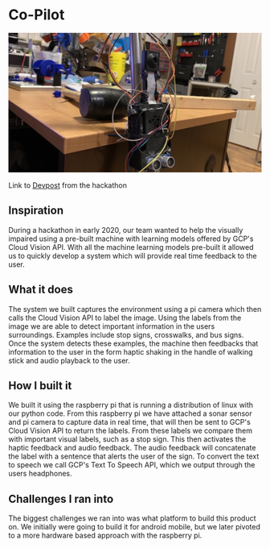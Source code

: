 # Co-Pilot

![co-pilot](Images/Main.jpeg)

Link to [Devpost](https://devpost.com/software/copilote) from the hackathon

## Inspiration
During a hackathon in early 2020, our team wanted to help the visually impaired using a pre-built machine with learning models offered by GCP's Cloud Vision API. With all the machine learning models pre-built it allowed us to quickly develop a system which will provide real time feedback to the user.

## What it does
The system we built captures the environment using a pi camera which then calls the Cloud Vision API to label the image. Using the labels from the image we are able to detect important information in the users surroundings. Examples include stop signs, crosswalks, and bus signs. Once the system detects these examples, the machine then feedbacks that information to the user in the form haptic shaking in the handle of walking stick and audio playback to the user.

## How I built it
We built it using the raspberry pi that is running a distribution of linux with our python code. From this raspberry pi we have attached a sonar sensor and pi camera to capture data in real time, that will then be sent to GCP's Cloud Vision API to return the labels. From these labels we compare them with important visual labels, such as a stop sign. This then activates the haptic feedback and audio feedback. The audio feedback will concatenate the label with a sentence that alerts the user of the sign. To convert the text to speech we call GCP's Text To Speech API, which we output through the users headphones.

## Challenges I ran into
The biggest challenges we ran into was what platform to build this product on. We initially were going to build it for android mobile, but we later pivoted to a more hardware based approach with the raspberry pi.

